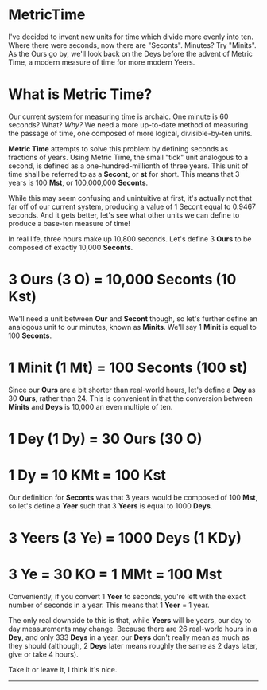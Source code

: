 # MetricTime
I've decided to invent new units for time which divide more evenly into ten. Where there were seconds, now there are "Seconts". Minutes? Try "Minits". As the Ours go by, we'll look back on the Deys before the advent of Metric Time, a modern measure of time for more modern Yeers.

What is Metric Time?
===================

Our current system for measuring time is archaic. One minute is 60 seconds? What? *Why?* We need a more up-to-date method of measuring the passage of time, one composed of more logical, divisible-by-ten units.

**Metric Time** attempts to solve this problem by defining seconds as fractions of years. Using Metric Time, the small "tick" unit analogous to a second, is defined as a one-hundred-millionth of three years. This unit of time shall be referred to as a **Secont**, or **st** for short. This means that 3 years is 100 **Mst**, or 100,000,000 **Seconts**.

While this may seem confusing and unintuitive at first, it's actually not that far off of our current system, producing a value of 1 Secont equal to 0.9467 seconds. And it gets better, let's see what other units we can define to produce a base-ten measure of time!

In real life, three hours make up 10,800 seconds. Let's define 3 **Ours** to be composed of exactly 10,000 **Seconts**.

3 Ours (3 O) = 10,000 Seconts (10 Kst)
===================

We'll need a unit between **Our** and **Secont** though, so let's further define an analogous unit to our minutes, known as **Minits**. We'll say 1 **Minit** is equal to 100 **Seconts**.

1 Minit (1 Mt) = 100 Seconts (100 st)
===================

Since our **Ours** are a bit shorter than real-world hours, let's define a **Dey** as 30 **Ours**, rather than 24. This is convenient in that the conversion between **Minits** and **Deys** is 10,000 an even multiple of ten.

1 Dey (1 Dy) = 30 Ours (30 O)
===================
1 Dy = 10 KMt = 100 Kst
===================


Our definition for **Seconts** was that 3 years would be composed of 100 **Mst**, so let's define a **Yeer** such that 3 **Yeers** is equal to 1000 **Deys**.

3 Yeers (3 Ye) = 1000 Deys (1 KDy)
===================
3 Ye = 30 KO = 1 MMt = 100 Mst
===================

Conveniently, if you convert 1 **Yeer** to seconds, you're left with the exact number of seconds in a year. This means that 1 **Yeer** = 1 year.

The only real downside to this is that, while **Yeers** will be years, our day to day measurements may change. Because there are 26 real-world hours in a **Dey**, and only 333 **Deys** in a year, our **Deys** don't really mean as much as they should (although, 2 **Deys** later means roughly the same as 2 days later, give or take 4 hours).

Take it or leave it, I think it's nice.

-------------------


